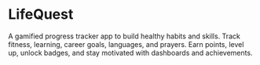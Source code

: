 # LifeQuest
A gamified progress tracker app to build healthy habits and skills. Track fitness, learning, career goals, languages, and prayers. Earn points, level up, unlock badges, and stay motivated with dashboards and achievements.
